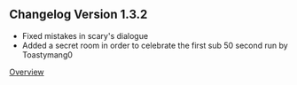 ## Changelog Version 1.3.2

- Fixed mistakes in scary's dialogue
- Added a secret room in order to celebrate the first sub 50 second run by Toastymang0

[Overview](./README.md)